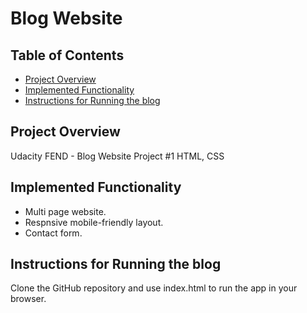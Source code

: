 # Blog Website

## Table of Contents

* [Project Overview](#Project-Overview)
* [Implemented Functionality](#Implemented-Functionality)
* [Instructions for Running the blog](#Instructions-for-Running-the-Blog)

## Project Overview

Udacity FEND - Blog Website Project #1
HTML, CSS

## Implemented Functionality

- Multi page website.
- Respnsive mobile-friendly layout.
- Contact form.

## Instructions for Running the blog

Clone the GitHub repository and use index.html to run the app in your browser.
